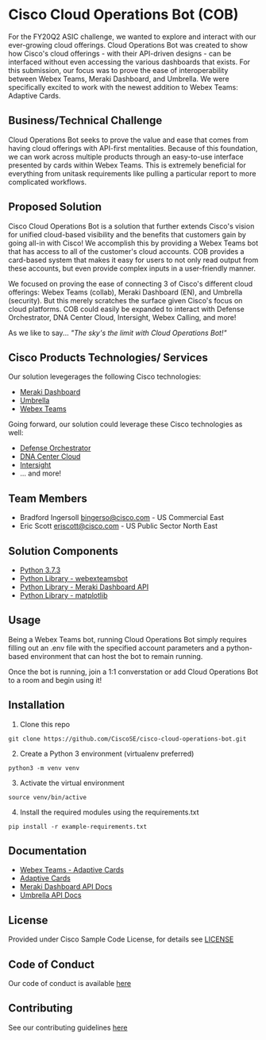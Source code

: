 # Cisco Cloud Operations Bot (COB)

For the FY20Q2 ASIC challenge, we wanted to explore and interact with our ever-growing cloud offerings. Cloud Operations Bot was created to show how Cisco's cloud offerings - with their API-driven designs - can be interfaced without even accessing the various dashboards that exists. For this submission, our focus was to prove the ease of interoperability between Webex Teams, Meraki Dashboard, and Umbrella. We were specifically excited to work with the newest addition to Webex Teams: Adaptive Cards.


## Business/Technical Challenge

Cloud Operations Bot seeks to prove the value and ease that comes from having cloud offerings with API-first mentalities. Because of this foundation, we can work across multiple products through an easy-to-use interface presented by cards within Webex Teams. This is extremely beneficial for everything from unitask requirements like pulling a particular report to more complicated workflows.


## Proposed Solution

Cisco Cloud Operations Bot is a solution that further extends Cisco's vision for unified cloud-based visibility and the benefits that customers gain by going all-in with Cisco! We accomplish this by providing a Webex Teams bot that has access to all of the customer's cloud accounts. COB provides a card-based system that makes it easy for users to not only read output from these accounts, but even provide complex inputs in a user-friendly manner. 

We focused on proving the ease of connecting 3 of Cisco's different cloud offerings: Webex Teams (collab), Meraki Dashboard (EN), and Umbrella (security). But this merely scratches the surface given Cisco's focus on cloud platforms. COB could easily be expanded to interact with Defense Orchestrator, DNA Center Cloud, Intersight, Webex Calling, and more!

As we like to say... *"The sky's the limit with Cloud Operations Bot!"*


## Cisco Products Technologies/ Services

Our solution levegerages the following Cisco technologies:

* [Meraki Dashboard](https://meraki.cisco.com/)
* [Umbrella](https://umbrella.cisco.com/)
* [Webex Teams](https://www.webex.com/team-collaboration.html)

Going forward, our solution could leverage these Cisco technologies as well:

* [Defense Orchestrator](https://www.cisco.com/c/en/us/products/security/defense-orchestrator/index.html)
* [DNA Center Cloud](http://dnacentercloud.cisco.com/)
* [Intersight](http://intersight.com/)
* ... and more!

## Team Members

* Bradford Ingersoll <bingerso@cisco.com> - US Commercial East
* Eric Scott <eriscott@cisco.com> - US Public Sector North East


## Solution Components

* [Python 3.7.3](https://www.python.org/)
* [Python Library - webexteamsbot](https://github.com/hpreston/webexteamsbot)
* [Python Library - Meraki Dashboard API](https://github.com/meraki/dashboard-api-python)
* [Python Library - matplotlib](https://matplotlib.org/)


## Usage

Being a Webex Teams bot, running Cloud Operations Bot simply requires filling out an .env file with the specified account parameters and a python-based environment that can host the bot to remain running.

Once the bot is running, join a 1:1 converstation or add Cloud Operations Bot to a room and begin using it!


## Installation

1. Clone this repo

```
git clone https://github.com/CiscoSE/cisco-cloud-operations-bot.git
```

2. Create a Python 3 environment (virtualenv preferred)

```
python3 -m venv venv
```

3. Activate the virtual environment
```
source venv/bin/active
```

4. Install the required modules using the requirements.txt

```
pip install -r example-requirements.txt
```

## Documentation

* [Webex Teams - Adaptive Cards](https://developer.webex.com/docs/api/guides/cards)
* [Adaptive Cards](https://adaptivecards.io/)
* [Meraki Dashboard API Docs](https://developer.cisco.com/meraki/api/#/rest)
* [Umbrella API Docs](https://docs.umbrella.com/umbrella-api/reference)


## License

Provided under Cisco Sample Code License, for details see [LICENSE](./LICENSE.md)

## Code of Conduct

Our code of conduct is available [here](./CODE_OF_CONDUCT.md)

## Contributing

See our contributing guidelines [here](./CONTRIBUTING.md)

